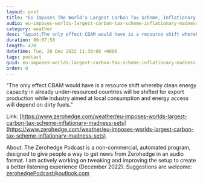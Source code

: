 ```yaml
---
layout: post
title: "EU Imposes The World's Largest Carbon Tax Scheme, Inflationary Madness Sets In"
audio: eu-imposes-worlds-largest-carbon-tax-scheme-inflationary-madness-sets-0
category: weather
desc: "&quot;The only effect CBAM would have is a resource shift whereby clean energy capacity in already under-resourced countries will be shifted for export production while industry aimed at local consumption and energy access will depend on dirty fuels.&quot;"
duration: 00:07:58
length: 478
datetime: Tue, 20 Dec 2022 11:30:00 +0000
tags: podcast
guid: eu-imposes-worlds-largest-carbon-tax-scheme-inflationary-madness-sets-0
order: 0
---
```

&quot;The only effect CBAM would have is a resource shift whereby clean energy capacity in already under-resourced countries will be shifted for export production while industry aimed at local consumption and energy access will depend on dirty fuels.&quot;

Link: [https://www.zerohedge.com/weather/eu-imposes-worlds-largest-carbon-tax-scheme-inflationary-madness-sets](https://www.zerohedge.com/weather/eu-imposes-worlds-largest-carbon-tax-scheme-inflationary-madness-sets)

About: The Zerohedge Podcast is a non-commercial, automated program, designed to give people a way to get news from Zerohedge in an audio format.  I am actively working on tweaking and improving the setup to create a better listening experience (December 2022).  Suggestions are welcome: [zerohedgePodcast@outlook.com](mailto:zerohedgePodcast@outlook.com)
